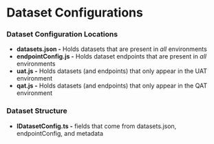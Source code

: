 # Dataset Configurations 

### Dataset Configuration Locations
* **datasets.json -** Holds datasets that are present in *all* environments 
* **endpointConfig.js -** Holds dataset endpoints that are present in *all* environments
* **uat.js -** Holds datasets (and endpoints) that only appear in the UAT environment 
* **qat.js -** Holds datasets (and endpoints) that only appear in the QAT environment 

### Dataset Structure
* **IDatasetConfig.ts -**  fields that come from datasets.json, endpointConfig, and metadata



    
  



